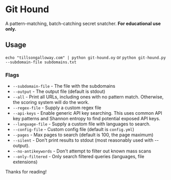 # Git Hound

A pattern-matching, batch-catching secret snatcher.
**For educational use only.**

## Usage

`echo "tillsongalloway.com" | python git-hound.oy` or `python git-hound.py --subdomain-file subdomains.txt`

### Flags

* `--subdomain-file` - The file with the subdomains
* `--output` - The output file (default is stdout)
* `--all` - Print all URLs, including ones with no pattern match. Otherwise, the scoring system will do the work.
* `--regex-file` - Supply a custom regex file
* `--api-keys` - Enable generic API key searching. This uses common API key patterns and Shannon entropy to find potential exposed API keys.
* `--language-file` - Supply a custom file with languages to search.
* `--config-file` - Custom config file (default is `config.yml`)
* `--pages` - Max pages to search (default is 100, the page maximum)
* `--silent` - Don't print results to stdout (most reasonably used with --output).
* `--no-antikeywords` - Don't attempt to filter out known mass scans
* `--only-filtered` - Only search filtered queries (languages, file extensions)


Thanks for reading!
